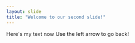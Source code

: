 ```yaml
---
layout: slide
title: "Welcome to our second slide!"
---
```

Here's my text now
Use the left arrow to go back!
